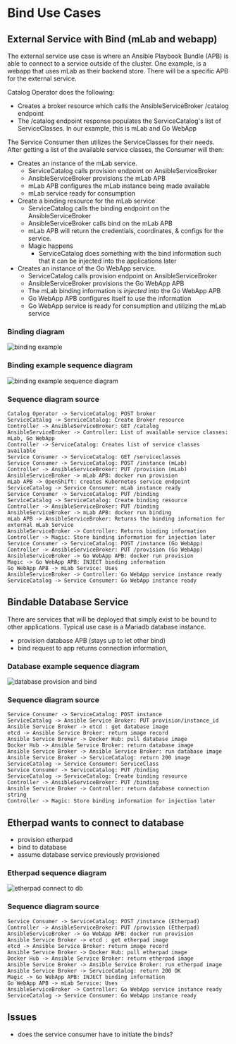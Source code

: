 # Bind Use Cases

## External Service with Bind (mLab and webapp)
The external service use case is where an Ansible Playbook Bundle (APB) is able to connect to a service outside of the cluster. One example, is a webapp that uses mLab as their backend store. There will be a specific APB for the external service.

Catalog Operator does the following:
* Creates a broker resource which calls the AnsibleServiceBroker /catalog endpoint
* The /catalog endpoint response populates the ServiceCatalog's list of ServiceClasses. In our example, this is mLab and Go WebApp

The Service Consumer then utilizes the ServiceClasses for their needs. After getting a list of the available service classes, the Consumer will then:

* Creates an instance of the mLab service.
  * ServiceCatalog calls provision endpoint on AnsibleServiceBroker
  * AnsibleServiceBroker provisions the mLab APB
  * mLab APB configures the mLab instance being made available
  * mLab service ready for consumption
* Create a binding resource for the mLab service
  * ServiceCatalog calls the binding endpoint on the AnsibleServiceBroker
  * AnsibleServiceBroker calls bind on the mLab APB
  * mLab APB will return the credentials, coordinates, & configs for the service.
  * Magic happens
    * ServiceCatalog does something with the bind information such that it can be injected into the applications later
* Creates an instance of the Go WebApp service.
  * ServiceCatalog calls provision endpoint on AnsibleServiceBroker
  * AnsibleServiceBroker provisions the Go WebApp APB
  * The mLab binding information is *injected* into the Go WebApp APB
  * Go WebApp APB configures itself to use the information
  * Go WebApp service is ready for consumption and utilizing the mLab service

### Binding diagram
![binding example](binding-example.png)

### Binding example sequence diagram
![binding example sequence diagram](binding-example-seq-diagram.png)

### Sequence diagram source

```
Catalog Operator -> ServiceCatalog: POST broker
ServiceCatalog -> ServiceCatalog: Create Broker resource
Controller -> AnsibleServiceBroker: GET /catalog
AnsibleServiceBroker -> Controller: List of available service classes: mLab, Go WebApp
Controller -> ServiceCatalog: Creates list of service classes available
Service Consumer -> ServiceCatalog: GET /serviceclasses
Service Consumer -> ServiceCatalog: POST /instance (mLab)
Controller -> AnsibleServiceBroker: PUT /provision (mLab)
AnsibleServiceBroker -> mLab APB: docker run provision
mLab APB -> OpenShift: creates Kubernetes service endpoint
ServiceCatalog -> Service Consumer: mLab instance ready
Service Consumer -> ServiceCatalog: PUT /binding
ServiceCatalog -> ServiceCatalog: Create binding resource
Controller -> AnsibleServiceBroker: PUT /binding
AnsibleServiceBroker -> mLab APB: docker run binding
mLab APB -> AnsibleServiceBroker: Returns the binding information for external mLab Service
AnsibleServiceBroker -> Controller: Returns binding information
Controller -> Magic: Store binding information for injection later
Service Consumer -> ServiceCatalog: POST /instance (Go WebApp)
Controller -> AnsibleServiceBroker: PUT /provision (Go WebApp)
AnsibleServiceBroker -> Go WebApp APB: docker run provision
Magic -> Go WebApp APB: INJECT binding information
Go WebApp APB -> mLab Service: Uses
AnsibleServiceBroker -> Controller: Go WebApp service instance ready
ServiceCatalog -> Service Consumer: Go WebApp instance ready

```

## Bindable Database Service
There are services that will be deployed that simply exist to be bound to other applications. Typical use case is a Mariadb database instance.

* provision database APB (stays up to let other bind)
* bind request to app returns connection information,

### Database example sequence diagram
![database provision and bind](database-provision-and-bind.png)

### Sequence diagram source
```
Service Consumer -> ServiceCatalog: POST instance
ServiceCatalog -> Ansible Service Broker: PUT provision/instance_id
Ansible Service Broker -> etcd : get database image
etcd -> Ansible Service Broker: return image record
Ansible Service Broker -> Docker Hub: pull database image
Docker Hub -> Ansible Service Broker: return database image
Ansible Service Broker -> Ansible Service Broker: run database image
Ansible Service Broker -> ServiceCatalog: return 200 image
ServiceCatalog -> Service Consumer: ServiceClass
Service Consumer -> ServiceCatalog: PUT /binding
ServiceCatalog -> ServiceCatalog: Create binding resource
Controller -> AnsibleServiceBroker: PUT /binding
Ansible Service Broker -> Controller: return database connection string
Controller -> Magic: Store binding information for injection later
```
## Etherpad wants to connect to database
* provision etherpad
* bind to database
* assume database service previously provisioned

### Etherpad sequence diagram
![etherpad connect to db](etherpad-connect-to-db.png)

### Sequence diagram source
```
Service Consumer -> ServiceCatalog: POST /instance (Etherpad)
Controller -> AnsibleServiceBroker: PUT /provision (Etherpad)
AnsibleServiceBroker -> Go WebApp APB: docker run provision
Ansible Service Broker -> etcd : get etherpad image
etcd -> Ansible Service Broker: return image record
Ansible Service Broker -> Docker Hub: pull etherpad image
Docker Hub -> Ansible Service Broker: return etherpad image
Ansible Service Broker -> Ansible Service Broker: run etherpad image
Ansible Service Broker -> ServiceCatalog: return 200 OK
Magic -> Go WebApp APB: INJECT binding information
Go WebApp APB -> mLab Service: Uses
AnsibleServiceBroker -> Controller: Go WebApp service instance ready
ServiceCatalog -> Service Consumer: Go WebApp instance ready
```
## Issues

* does the service consumer have to initiate the binds?
